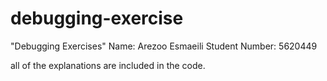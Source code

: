 # debugging-exercise
"Debugging Exercises"
Name: Arezoo Esmaeili        Student Number: 5620449


all of the explanations are  included in the code. 